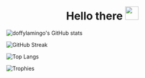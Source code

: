 <h1 align="center">Hello there <img src="https://media.giphy.com/media/hvRJCLFzcasrR4ia7z/giphy.gif" width="35"></h1>

![doffylamingo's GitHub stats](https://github-readme-stats.vercel.app/api?username=doffylamingo&show_icons=true&theme=radical)

![GitHub Streak](https://github-readme-streak-stats.herokuapp.com/?user=doffylamingo&theme=radical)

![Top Langs](https://github-readme-stats.vercel.app/api/top-langs/?username=doffylamingo&layout=compact&theme=radical)

![Trophies](https://github-profile-trophy.vercel.app/?username=doffylamingo&theme=nord&rank=S)
